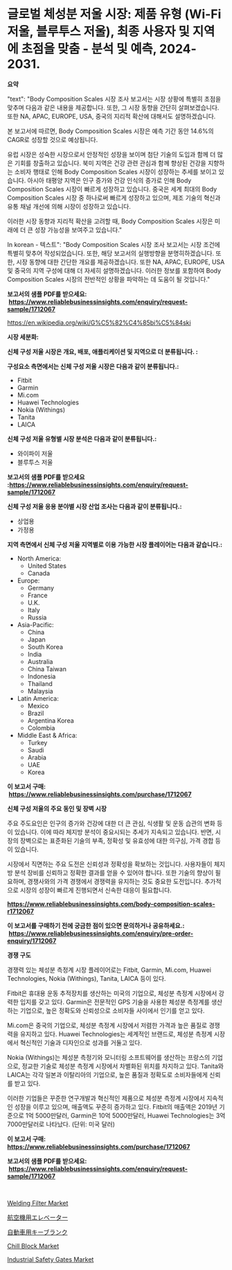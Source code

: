 <p><h1>글로벌 체성분 저울 시장: 제품 유형 (Wi-Fi 저울, 블루투스 저울), 최종 사용자 및 지역에 초점을 맞춤 - 분석 및 예측, 2024-2031.</h1></p><p><strong>요약</strong></p>
<p><p>"text": "Body Composition Scales 시장 조사 보고서는 시장 상황에 특별히 초점을 맞추며 다음과 같은 내용을 제공합니다. 또한, 그 시장 동향을 간단히 살펴보겠습니다. 또한 NA, APAC, EUROPE, USA, 중국의 지리적 확산에 대해서도 설명하겠습니다.</p><p>본 보고서에 따르면, Body Composition Scales 시장은 예측 기간 동안 14.6%의 CAGR로 성장할 것으로 예상됩니다.</p><p>유럽 시장은 성숙한 시장으로서 안정적인 성장을 보이며 첨단 기술의 도입과 함께 더 많은 기회를 창출하고 있습니다. 북미 지역은 건강 관련 관심과 함께 향상된 건강을 지향하는 소비자 행태로 인해 Body Composition Scales 시장이 성장하는 추세를 보이고 있습니다. 아시아 태평양 지역은 인구 증가와 건강 인식의 증가로 인해 Body Composition Scales 시장이 빠르게 성장하고 있습니다. 중국은 세계 최대의 Body Composition Scales 시장 중 하나로써 빠르게 성장하고 있으며, 제조 기술의 혁신과 유통 채널 개선에 의해 시장이 성장하고 있습니다.</p><p>이러한 시장 동향과 지리적 확산을 고려할 때, Body Composition Scales 시장은 미래에 더 큰 성장 가능성을 보여주고 있습니다."</p><p>In korean - 텍스트": "Body Composition Scales 시장 조사 보고서는 시장 조건에 특별히 맞추어 작성되었습니다. 또한, 해당 보고서의 실행방향을 분명히하겠습니다. 또한, 시장 동향에 대한 간단한 개요를 제공하겠습니다. 또한 NA, APAC, EUROPE, USA 및 중국의 지역 구성에 대해 더 자세히 설명하겠습니다. 이러한 정보를 포함하여 Body Composition Scales 시장의 전반적인 상황을 파악하는 데 도움이 될 것입니다."</p></p>
<p><strong>보고서의 샘플 PDF를 받으세요: &nbsp;<a href="https://www.reliablebusinessinsights.com/enquiry/request-sample/1712067">https://www.reliablebusinessinsights.com/enquiry/request-sample/1712067</a></strong></p>
<p><a href="https://en.wikipedia.org/wiki/G%C5%82%C4%85bi%C5%84ski">https://en.wikipedia.org/wiki/G%C5%82%C4%85bi%C5%84ski</a></p>
<p><strong>시장 세분화:</strong></p>
<p><strong> 신체 구성 저울 시장은 개요, 배포, 애플리케이션 및 지역으로 더 분류됩니다. :</strong></p>
<p><strong>구성요소 측면에서는 신체 구성 저울 시장은 다음과 같이 분류됩니다.:</strong></p>
<p><ul><li>Fitbit</li><li>Garmin</li><li>Mi.com</li><li>Huawei Technologies</li><li>Nokia (Withings)</li><li>Tanita</li><li>LAICA</li></ul></p>
<p><strong> 신체 구성 저울 유형별 시장 분석은 다음과 같이 분류됩니다.:</strong></p>
<p><ul><li>와이파이 저울</li><li>블루투스 저울</li></ul></p>
<p><strong>보고서의 샘플 PDF를 받으세요 :<a href="https://www.reliablebusinessinsights.com/enquiry/request-sample/1712067">https://www.reliablebusinessinsights.com/enquiry/request-sample/1712067</a></strong></p>
<p><strong> 신체 구성 저울 응용 분야별 시장 산업 조사는 다음과 같이 분류됩니다.:</strong></p>
<p><ul><li>상업용</li><li>가정용</li></ul></p>
<p><strong>지역 측면에서 신체 구성 저울 지역별로 이용 가능한 시장 플레이어는 다음과 같습니다.:</strong></p>
<p><ul>
    <li>
        North America:
        <ul>
            <li>United States</li>
            <li>Canada</li>
        </ul>
    </li>
    <li>
        Europe:
        <ul>
            <li>Germany</li>
            <li>France</li>
            <li>U.K.</li>
            <li>Italy</li>
            <li>Russia</li>
        </ul>
    </li>
    <li>
        Asia-Pacific:
        <ul>
            <li>China</li>
            <li>Japan</li>
            <li>South Korea</li>
            <li>India</li>
            <li>Australia</li>
            <li>China Taiwan</li>
            <li>Indonesia</li>
            <li>Thailand</li>
            <li>Malaysia</li>
        </ul>
    </li>
    <li>
        Latin America:
        <ul>
            <li>Mexico</li>
            <li>Brazil</li>
            <li>Argentina Korea</li>
            <li>Colombia</li>
        </ul>
    </li>
    <li>
        Middle East & Africa:
        <ul>
            <li>Turkey</li>
            <li>Saudi</li>
            <li>Arabia</li>
            <li>UAE</li>
            <li>Korea</li>
        </ul>
    </li>
    </ul></p>
<p><strong>이 보고서 구매: &nbsp;<a href="https://www.reliablebusinessinsights.com/purchase/1712067">https://www.reliablebusinessinsights.com/purchase/1712067</a></strong></p>
<p><strong>신체 구성 저울의 주요 동인 및 장벽 시장</strong></p>
<p><p>주요 주도요인은 인구의 증가와 건강에 대한 더 큰 관심, 식생활 및 운동 습관의 변화 등이 있습니다. 이에 따라 체지방 분석이 중요시되는 추세가 지속되고 있습니다. 반면, 시장의 장벽으로는 표준화된 기술의 부족, 정확성 및 유효성에 대한 의구심, 가격 경합 등이 있습니다.</p><p>시장에서 직면하는 주요 도전은 신뢰성과 정확성을 확보하는 것입니다. 사용자들이 체지방 분석 장비를 신뢰하고 정확한 결과를 얻을 수 있어야 합니다. 또한 기술의 향상이 필요하며, 경쟁사와의 가격 경쟁에서 경쟁력을 유지하는 것도 중요한 도전입니다. 추가적으로 시장의 성장이 빠르게 진행되면서 신속한 대응이 필요합니다.</p></p>
<p><strong><a href="https://www.reliablebusinessinsights.com/body-composition-scales-r1712067">https://www.reliablebusinessinsights.com/body-composition-scales-r1712067</a></strong></p>
<p><strong>이 보고서를 구매하기 전에 궁금한 점이 있으면 문의하거나 공유하세요.: &nbsp;<a href="https://www.reliablebusinessinsights.com/enquiry/pre-order-enquiry/1712067">https://www.reliablebusinessinsights.com/enquiry/pre-order-enquiry/1712067</a></strong></p>
<p><strong>경쟁 구도</strong></p>
<p><p>경쟁력 있는 체성분 측정계 시장 플레이어로는 Fitbit, Garmin, Mi.com, Huawei Technologies, Nokia (Withings), Tanita, LAICA 등이 있다. </p><p>Fitbit은 휴대용 운동 추적장치를 생산하는 미국의 기업으로, 체성분 측정계 시장에서 강력한 입지를 갖고 있다. Garmin은 전문적인 GPS 기술을 사용한 체성분 측정계를 생산하는 기업으로, 높은 정확도와 신뢰성으로 소비자들 사이에서 인기를 얻고 있다. </p><p>Mi.com은 중국의 기업으로, 체성분 측정계 시장에서 저렴한 가격과 높은 품질로 경쟁력을 유지하고 있다. Huawei Technologies는 세계적인 브랜드로, 체성분 측정계 시장에서 혁신적인 기술과 디자인으로 성과를 거둘고 있다. </p><p>Nokia (Withings)는 체성분 측정기와 모니터링 소프트웨어를 생산하는 프랑스의 기업으로, 정교한 기술로 체성분 측정계 시장에서 차별화된 위치를 차지하고 있다. Tanita와 LAICA는 각각 일본과 이탈리아의 기업으로, 높은 품질과 정확도로 소비자들에게 신뢰를 받고 있다. </p><p>이러한 기업들은 꾸준한 연구개발과 혁신적인 제품으로 체성분 측정계 시장에서 지속적인 성장을 이루고 있으며, 매출액도 꾸준히 증가하고 있다. Fitbit의 매출액은 2019년 기준으로 1억 5000만달러, Garmin은 10억 5000만달러, Huawei Technologies는 3억 7000만달러로 나타났다. (단위: 미국 달러)</p></p>
<p><strong>이 보고서 구매: &nbsp; <a href="https://www.reliablebusinessinsights.com/purchase/1712067">https://www.reliablebusinessinsights.com/purchase/1712067</a></strong></p>
<p><strong>보고서의 샘플 PDF를 받으세요: &nbsp;<a href="https://www.reliablebusinessinsights.com/enquiry/request-sample/1712067">https://www.reliablebusinessinsights.com/enquiry/request-sample/1712067</a></strong><strong></strong></p>
<p>&nbsp;</p>
<p><p><a href="https://github.com/peachesmcdowel1/Market-Research-Report-List-3/blob/main/welding-filter-market.md">Welding Filter Market</a></p><p><a href="https://github.com/mohamedbakry57/Market-Research-Report-List-4/blob/main/5458926156732.md">航空機用エレベーター</a></p><p><a href="https://github.com/zjkmgcs938405/Market-Research-Report-List-2/blob/main/1993475156733.md">自動車用キーブランク</a></p><p><a href="https://github.com/redneck06/Market-Research-Report-List-4/blob/main/chill-block-market.md">Chill Block Market</a></p><p><a href="https://issuu.com/reportprime-2/docs/industrial-safety-gates-market-size-2030.pptx">Industrial Safety Gates Market</a></p></p>